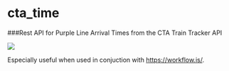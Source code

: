 # cta_time
###Rest API for Purple Line Arrival Times from the CTA Train Tracker API

![](http://www.chicago-l.org/operations/lines/images/line_maps/PurpleLine.jpg)

Especially useful when used in conjuction with https://workflow.is/.
